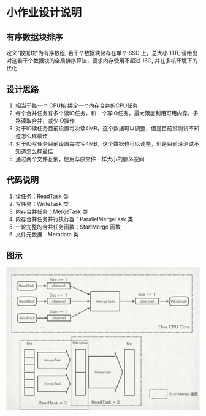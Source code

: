 # 小作业设计说明

## 有序数据块排序
定义"数据块"为有序数组, 若干个数据块储存在单个 SSD 上，总大小 1TB, 请给出对这若干个数据块的全局排序算法，要求内存使用不超过 16G, 并在多核环境下的优化

## 设计思路
1. 相当于每一个 CPU核 绑定一个内存合并的CPU任务
2. 每个合并任务有多个读IO任务，和一个写IO任务，最大限度利用可用内存，多路读取合并，减少IO操作
3. 对于IO读任务目前设置每次读4MB，这个数据可以调整，但是目前没测试不知道怎么样最佳
4. 对于IO写任务目前设置每次写4MB，这个数据也可以调整，但是目前没测试不知道怎么样最佳
5. 通过两个文件互倒，使用与原文件一样大小的额外空间


## 代码说明
1. 读任务：ReadTask 类
2. 写任务：WriteTask 类
3. 内存合并任务：MergeTask 类
4. 内存合并任务并行执行器：ParallelMergeTask 类
5. 一轮完整的合并任务函数：StartMerge 函数
6. 文件元数据：Metadata 类

## 图示
![图示](./main.png)